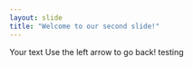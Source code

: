 ```yaml
---
layout: slide
title: "Welcome to our second slide!"
---
```

Your text
Use the left arrow to go back!
testing
